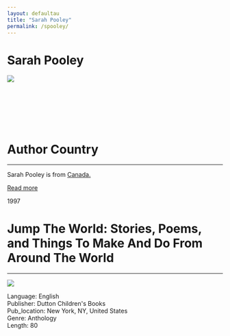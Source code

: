 ```yaml
---
layout: defaultau
title: "Sarah Pooley"
permalink: /spooley/
---
```

<!-- partial:index.partial.html -->
<div class="content">
     <h1>Sarah Pooley</h1>
    <div class="quote">
        <div><img src="https://pbs.twimg.com/profile_images/3178754128/789f5fb96a948b6c40ae81d0246ff2ad_400x400.jpeg" class="logo"></div>
    </div>
    <div class="timeline">
        <div style="padding-bottom:100px;"></div>
        <div class="block">
             <div class="date right"><p class="right"> </p></div>
            <div class="dot"></div>
            <div class="left first">
            <div class="author_country">
                <h1>Author Country</h1><hr>
          <div class="aclocation">  <p>Sarah Pooley is from <a href="{{ site.baseurl }}/24">Canada.</a></p></div>
              <div class="acreadmore">  <a href="" target="_blank">Read more</a></div>
            </div>
            </div>
        <div class="block">
            <div class="date left"><p class="left">1997</p></div>
            <div class="dot"></div>
            <div class="right">
                <h1>Jump The World: Stories, Poems, and Things To Make And Do From Around The World</h1><hr>
                <p><img src="https://m.media-amazon.com/images/I/31TV97G2MPL._BO1,204,203,200_QL40_FMwebp_.jpg"></p>
                <p>
                Language: English<br/>
                Publisher: Dutton Children's Books<br/>
                Pub_location: New York, NY, United States<br/>
                Genre: Anthology<br/>
                Length: 80<br/>                   </p>
            </div>
        </div>
